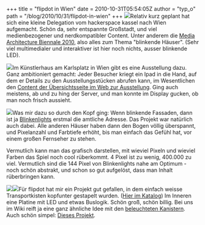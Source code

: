 +++
title = "flipdot in Wien"
date = 2010-10-31T05:54:05Z
author = "typ_o"
path = "/blog/2010/10/31/flipdot-in-wien"
+++
[![](https://flipdot.org/blog/uploads/biennale_06.serendipityThumb.jpg)](https://flipdot.org/blog/uploads/biennale_06.jpg)Relativ
kurz geplant hat sich eine kleine Delegation vom hackerspace kassel nach
Wien aufgemacht. Schön da, sehr entspannte Großstadt, und viel
medienbezogener und nerdkompatibler Content. Unter anderem die [Media
Architecture
Biennale 2010](http://www.mediaarchitecture.org/biennale2010/), also
alles zum Thema "blinkende Häuser". (Sehr viel multimedialer und
interaktiver ist hier noch nichts, ausser blinkende LED).  
  
[![](https://flipdot.org/blog/uploads/biennale_05.serendipityThumb.jpg)](https://flipdot.org/blog/uploads/biennale_05.jpg)Im
Künstlerhaus am Karlsplatz in Wien gibt es eine Ausstellung dazu. Ganz
ambitioniert gemacht: Jeder Besucher kriegt ein Ipad in die Hand, auf
dem er Details zu den Ausstellungsstücken abrufen kann, im Wesentlichen
den [Content der Übersichtsseite im Web zur
Ausstellung](http://www.mediaarchitecture.org/biennale-2010-exhibition/).
Ging auch meistens, ab und zu hing der Server, und man konnte im Display
gucken, ob man noch frisch aussieht.  
  
[![](https://flipdot.org/blog/uploads/biennale_04.serendipityThumb.jpg)](https://flipdot.org/blog/uploads/biennale_04.jpg)Was
mir dazu so durch den Kopf ging: Wenn blinkende Fassaden, dann ist ja
[Blinkenlights](http://blinkenlights.net/) erstmal die amtliche Adresse.
Das Projekt war natürlich auch dabei. Alle anderen Häuser haben dann den
Bogen völlig überspannt, und Pixelanzahl und Farbtiefe erhöht, bis man
einfach das Gefühl hat, vor einem großen Fernseher zu stehen.  
  
Vermutlich kann man das grafisch darstellen, mit wieviel Pixeln und
wieviel Farben das Spiel noch cool rüberkommt. 4 Pixel ist zu wenig,
400.000 zu viel. Vermutlich sind die 144 Pixel von Blinkenlights nahe am
Optimum - noch schön abstrakt, und schon so gut aufgelöst, dass man
Inhalt rüberbringen kann.  
  
[![](https://flipdot.org/blog/uploads/biennale_01.serendipityThumb.jpg)](https://flipdot.org/blog/uploads/biennale_01.jpg)[![](https://flipdot.org/blog/uploads/biennale_02.serendipityThumb.jpg)](https://flipdot.org/blog/uploads/biennale_02.jpg)Für
flipdot hat mir ein Projekt gut gefallen, in dem einfach weisse
Transportkisten kopfunter gestapelt wurden. ([Hier im
Katalog](http://www.mediaarchitecture.org/boxleds/)) Im Inneren eine
Platine mit LED und etwas Buslogik. Schön groß, schön billig. Bei uns im
Wiki reift ja eine ganz ähnliche Idee mit den [beleuchteten
Kanistern](http://flipdot.org/wiki/index.php?title=Kanister). Auch schön
simpel: [Dieses
Projekt](http://www.mediaarchitecture.org/portable-deflatable-led-matrix-by-werkzeug-h/).
